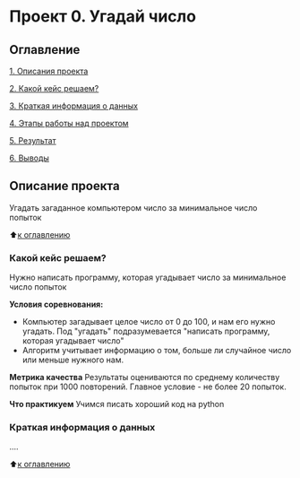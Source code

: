 # Проект 0. Угадай число

## Оглавление
[1. Описания проекта](https://github.com/EvgeniyXO/desktop/blob/main/project_game/README.MD#Описание-проекта)

[2. Какой кейс решаем?](https://github.com/EvgeniyXO/desktop/blob/main/project_game/README.MD#Какой-кейс-решаем)

[3. Краткая информация о данных](https://github.com/EvgeniyXO/desktop/blob/main/project_game/README.MD#Краткая-информация-о-данных)

[4. Этапы работы над проектом](https://github.com/EvgeniyXO/desktop/blob/main/project_game/README.MD#Этапы-работы-над-проектом)

[5. Результат](https://github.com/EvgeniyXO/desktop/blob/main/project_game/README.MD#Результат)

[6. Выводы](https://github.com/EvgeniyXO/desktop/blob/main/project_game/README.MD#Выводы)

## Описание проекта
Угадать загаданное компьютером число за минимальное число попыток

:arrow_up:[к оглавлению]()


### Какой кейс решаем?
Нужно написать программу, которая угадывает число за минимальное число попыток

**Условия соревнования:**
- Компьютер загадывает целое число от 0 до 100, и нам его нужно угадать. Под "угадать" подразумевается "написать программу, которая угадывает число"
- Алгоритм учитывает информацию о том, больше ли случайное число или меньше нужного нам.

**Метрика качества**
Результаты оцениваются по среднему количеству попыток при 1000 повторений. Главное условие - не более 20 попыток.

**Что практикуем**
Учимся писать хороший код на python


### Краткая информация о данных
....

:arrow_up:[к оглавлению]()
